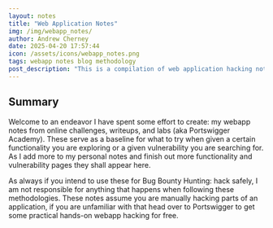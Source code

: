 ```yaml
---
layout: notes
title: "Web Application Notes"
img: /img/webapp_notes/
author: Andrew Cherney
date: 2025-04-20 17:57:44
icon: /assets/icons/webapp_notes.png
tags: webapp notes blog methodology
post_description: "This is a compilation of web application hacking notes I have put together after years of labs, challenges, and read writeups. Each note comes with a methodology on how to explore that functionality or search for and exploit that vulnerability. These notes will be updated as I update my personal notes and more sections will appear as I get around to parsing the scrambled notes I have into coherent methodologies and examples."
---
```


## Summary

Welcome to an endeavor I have spent some effort to create: my webapp notes from online challenges, writeups, and labs (aka Portswigger Academy). These serve as a baseline for what to try when given a certain functionality you are exploring or a given vulnerability you are searching for. As I add more to my personal notes and finish out more functionality and vulnerability pages they shall appear here. 

As always if you intend to use these for Bug Bounty Hunting: hack safely, I am not responsible for anything that happens when following these methodologies. These notes assume you are manually hacking parts of an application, if you are unfamiliar with that head over to Portswigger to get some practical hands-on webapp hacking for free. 
